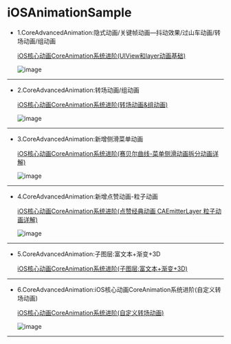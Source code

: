 # iOSAnimationSample

* 1.CoreAdvancedAnimation:隐式动画/关键帧动画—抖动效果/过山车动画/转场动画/组动画
  
  [ iOS核心动画CoreAnimation系统进阶(UIView和layer动画基础)](https://blog.csdn.net/wtdask/article/details/81475274)


  ![image](https://github.com/Goddreamwt/iOSAnimationSample/blob/master/image/%E6%95%88%E6%9E%9Cgif/car_gif.gif)

----------
* 2.CoreAdvancedAnimation:转场动画/组动画

  [ iOS核心动画CoreAnimation系统进阶(转场动画&组动画)](https://blog.csdn.net/wtdask/article/details/81508682)

  ![image](https://github.com/Goddreamwt/iOSAnimationSample/blob/master/image/%E6%95%88%E6%9E%9Cgif/groupAnim_gif.gif)

----------
* 3.CoreAdvancedAnimation:新增侧滑菜单动画

  [iOS核心动画CoreAnimation系统进阶(赛贝尔曲线-菜单侧滑动画拆分动画详解)](https://blog.csdn.net/wtdask/article/details/81513500)

  ![image](https://github.com/Goddreamwt/iOSAnimationSample/blob/master/image/%E6%95%88%E6%9E%9Cgif/slider.gif)

----------
* 4.CoreAdvancedAnimation:新增点赞动画-粒子动画

  [iOS核心动画CoreAnimation系统进阶(点赞经典动画 CAEmitterLayer 粒子动画详解)](https://blog.csdn.net/wtdask/article/details/81541272)

  ![image](https://github.com/Goddreamwt/iOSAnimationSample/blob/master/image/%E6%95%88%E6%9E%9Cgif/bangMo2.gif)

----------

* 5.CoreAdvancedAnimation:子图层:富文本+渐变+3D

  [ iOS核心动画CoreAnimation系统进阶(子图层:富文本+渐变+3D)](https://blog.csdn.net/wtdask/article/details/81567200)

----------

* 6.CoreAdvancedAnimation:iOS核心动画CoreAnimation系统进阶(自定义转场动画)

  [ iOS核心动画CoreAnimation系统进阶(自定义转场动画)](https://blog.csdn.net/wtdask/article/details/81632530)
  
  ![image](https://github.com/Goddreamwt/iOSAnimationSample/blob/master/image/%E6%95%88%E6%9E%9Cgif/customAnimation.gif)

----------
